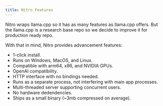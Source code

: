 ```yaml
---
title: Nitro Features 
---
```


Nitro wraps llama.cpp so it has as many features as llama.cpp offers. But the llama.cpp is a research base repo so we decide to improve it for production ready repo.

With that in mind, Nitro provides advancement features:

- 1-click install.
- Runs on Windows, MacOS, and Linux.
- Compatible with arm64, x86, and NVIDIA GPUs.
- OpenAI compatibility.
- HTTP interface with no bindings needed.
- Runs as a separate process, not interfering with main app processes.
- Multi-threaded server supporting concurrent users.
- No hardware dedendencies.
- Ships as a small binary (~3mb compressed on average).